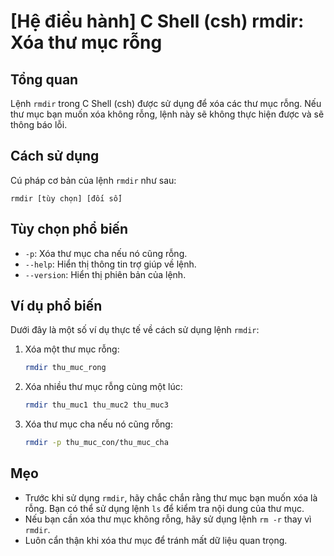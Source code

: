 # [Hệ điều hành] C Shell (csh) rmdir: Xóa thư mục rỗng

## Tổng quan
Lệnh `rmdir` trong C Shell (csh) được sử dụng để xóa các thư mục rỗng. Nếu thư mục bạn muốn xóa không rỗng, lệnh này sẽ không thực hiện được và sẽ thông báo lỗi.

## Cách sử dụng
Cú pháp cơ bản của lệnh `rmdir` như sau:

```
rmdir [tùy chọn] [đối số]
```

## Tùy chọn phổ biến
- `-p`: Xóa thư mục cha nếu nó cũng rỗng.
- `--help`: Hiển thị thông tin trợ giúp về lệnh.
- `--version`: Hiển thị phiên bản của lệnh.

## Ví dụ phổ biến
Dưới đây là một số ví dụ thực tế về cách sử dụng lệnh `rmdir`:

1. Xóa một thư mục rỗng:
   ```bash
   rmdir thu_muc_rong
   ```

2. Xóa nhiều thư mục rỗng cùng một lúc:
   ```bash
   rmdir thu_muc1 thu_muc2 thu_muc3
   ```

3. Xóa thư mục cha nếu nó cũng rỗng:
   ```bash
   rmdir -p thu_muc_con/thu_muc_cha
   ```

## Mẹo
- Trước khi sử dụng `rmdir`, hãy chắc chắn rằng thư mục bạn muốn xóa là rỗng. Bạn có thể sử dụng lệnh `ls` để kiểm tra nội dung của thư mục.
- Nếu bạn cần xóa thư mục không rỗng, hãy sử dụng lệnh `rm -r` thay vì `rmdir`.
- Luôn cẩn thận khi xóa thư mục để tránh mất dữ liệu quan trọng.